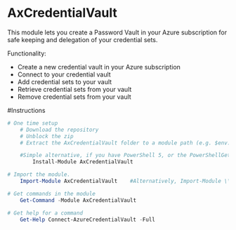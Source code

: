 AxCredentialVault
=================

This module lets you create a Password Vault in your Azure subscription for safe keeping and delegation of your credential sets.

Functionality:
* Create a new credential vault in your Azure subscription
* Connect to your credential vault
* Add credential sets to your vault
* Retrieve credential sets from your vault
* Remove credential sets from your vault

#Instructions

```powershell
# One time setup
    # Download the repository
    # Unblock the zip
    # Extract the AxCredentialVault folder to a module path (e.g. $env:USERPROFILE\Documents\WindowsPowerShell\Modules\)

    #Simple alternative, if you have PowerShell 5, or the PowerShellGet module:
        Install-Module AxCredentialVault

# Import the module.
    Import-Module AxCredentialVault    #Alternatively, Import-Module \\Path\To\PSExcel

# Get commands in the module
    Get-Command -Module AxCredentialVault

# Get help for a command
    Get-Help Connect-AzureCredentialVault -Full



```
